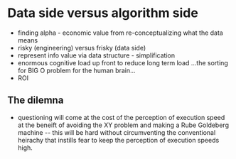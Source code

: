 # Data side versus algorithm side 


- finding alpha - economic value from re-conceptualizing what the data means
- risky (engineering) versus frisky (data side)
- represent info value via data structure - simplification 
- enormous cognitive load up front to reduce long term load ...the sorting for BIG O problem for the human brain... 
- ROI



## The dilemna 

- questioning will come at the cost of the perception of execution speed at the beneift of avoiding the XY problem and making a Rube Goldeberg machine -- this will be hard without circumventing the conventional heirachy that instills fear to keep the perception of execution speeds high.
